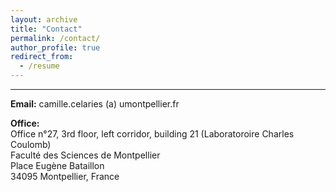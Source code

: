 ```yaml
---
layout: archive
title: "Contact"
permalink: /contact/
author_profile: true
redirect_from:
  - /resume
---
```


***

<b>Email:</b> camille.celaries (a) umontpellier.fr

<b>Office:</b>
<br>Office n°27, 3rd floor, left corridor, building 21 (Laboratoroire Charles Coulomb)
<br>Faculté des Sciences de Montpellier
<br>Place Eugène Bataillon
<br>34095 Montpellier, France
